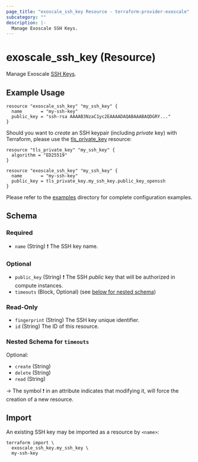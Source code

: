 ```yaml
---
page_title: "exoscale_ssh_key Resource - terraform-provider-exoscale"
subcategory: ""
description: |-
  Manage Exoscale SSH Keys.
---
```


# exoscale_ssh_key (Resource)



Manage Exoscale [SSH Keys](https://community.exoscale.com/documentation/compute/ssh-keypairs/).

## Example Usage

```hcl
resource "exoscale_ssh_key" "my_ssh_key" {
  name       = "my-ssh-key"
  public_key = "ssh-rsa AAAAB3NzaC1yc2EAAAADAQABAAABAQDGRY..."
}
```

Should you want to _create_ an SSH keypair (including *private* key) with Terraform, please use the
[tls_private_key](https://registry.terraform.io/providers/hashicorp/tls/latest/docs/resources/private_key)
resource:

```hcl
resource "tls_private_key" "my_ssh_key" {
  algorithm = "ED25519"
}

resource "exoscale_ssh_key" "my_ssh_key" {
  name       = "my-ssh-key"
  public_key = tls_private_key.my_ssh_key.public_key_openssh
}
```

Please refer to the [examples](https://github.com/exoscale/terraform-provider-exoscale/tree/master/examples/) directory for complete configuration examples.

<!-- schema generated by tfplugindocs -->
## Schema

### Required

- `name` (String) ❗ The SSH key name.

### Optional

- `public_key` (String) ❗ The SSH *public* key that will be authorized in compute instances.
- `timeouts` (Block, Optional) (see [below for nested schema](#nestedblock--timeouts))

### Read-Only

- `fingerprint` (String) The SSH key unique identifier.
- `id` (String) The ID of this resource.

<a id="nestedblock--timeouts"></a>
### Nested Schema for `timeouts`

Optional:

- `create` (String)
- `delete` (String)
- `read` (String)

-> The symbol ❗ in an attribute indicates that modifying it, will force the creation of a new resource.

## Import

An existing SSH key may be imported as a resource by `<name>`:

```shell
terraform import \
  exoscale_ssh_key.my_ssh_key \
  my-ssh-key
```
